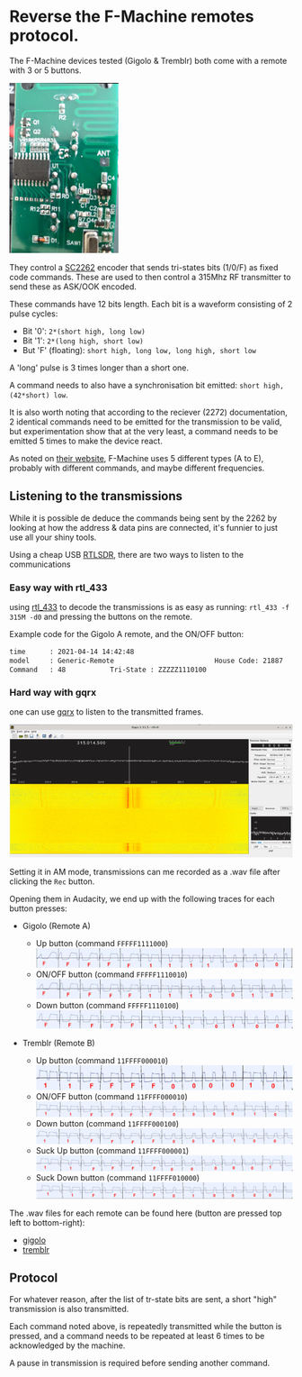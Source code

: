 # Reverse the F-Machine remotes protocol.

The F-Machine devices tested (Gigolo & Tremblr) both come with a remote with 3 or 5 buttons.

![Remote type A for Gigolo](docs/pics/Gigolo_remote_A_SC2262.jpg)

They control a [SC2262](https://datasheet.lcsc.com/szlcsc/PT2262_C16390.pdf) encoder that sends tri-states bits (1/0/F) as fixed code commands. These are used to then control a 315Mhz RF transmitter to send these as ASK/OOK encoded.

These commands have 12 bits length. Each bit is a waveform consisting of 2 pulse cycles:

 * Bit '0': `2*(short high, long low)`
 * Bit '1': `2*(long high, short low)`
 * But 'F' (floating): `short high, long low, long high, short low`

A 'long' pulse is 3 times longer than a short one.

A command needs to also have a synchronisation bit emitted: `short high, (42*short) low`.

It is also worth noting that according to the reciever (2272) documentation, 2 identical commands need to be emitted for the transmission to be valid, but experimentation show that at the very least, a command needs to be emitted 5 times to make the device react.

As noted on [their website](https://f-machine.com/index.php/remote-control-detail), F-Machine uses 5 different types (A to E), probably with different commands, and maybe different frequencies.

## Listening to the transmissions

While it is possible de deduce the commands being sent by the 2262 by looking at how the address & data pins are connected, it's funnier to just use all your shiny tools.

Using a cheap USB [RTLSDR](https://www.adafruit.com/product/1497), there are two ways to listen to the communications

### Easy way with rtl_433

using [rtl_433](https://github.com/merbanan/rtl_433) to decode the transmissions is as easy as running: `rtl_433 -f  315M -d0` and pressing the buttons on the remote.

Example code for the Gigolo A remote, and the ON/OFF button:

```
time      : 2021-04-14 14:42:48
model     : Generic-Remote                         House Code: 21887
Command   : 48           Tri-State : ZZZZZ1110100
```

### Hard way with gqrx

one can use [gqrx](https://gqrx.dk/) to listen to the transmitted frames.

![gqrx](docs/pics/gqrx.png)

Setting it in AM mode, transmissions can me recorded as a .wav file  after clicking the `Rec` button.

Opening them in Audacity, we end up with the following traces for each button presses:

 * Gigolo (Remote A)
   * Up button (command `FFFFF1111000`) ![Up button](docs/gqrx_am_traces/fmachine_gigolo_a/UP.jpg)
   * ON/OFF button (command `FFFFF1110010`) ![ON/OFF button](docs/gqrx_am_traces/fmachine_gigolo_a/ON_OFF.jpg)
   * Down button (command `FFFFF1110100`) ![Down button](docs/gqrx_am_traces/fmachine_gigolo_a/DOWN.jpg)

 * Tremblr (Remote B)
   * Up button (command `11FFFF000010`) ![Up button](docs/gqrx_am_traces/fmachine_tremblr_a/UP.jpg)
   * ON/OFF button (command `11FFFF000010`) ![ON/OFF button](docs/gqrx_am_traces/fmachine_tremblr_a/ON_OFF.jpg)
   * Down button (command `11FFFF000100`) ![Down button](docs/gqrx_am_traces/fmachine_tremblr_a/DOWN.jpg)
   * Suck Up button (command `11FFFF000001`) ![Suck Up button](docs/gqrx_am_traces/fmachine_tremblr_a/SUCK_UP.jpg)
   * Suck Down button (command `11FFFF010000`) ![Suck Down button](docs/gqrx_am_traces/fmachine_tremblr_a/SUCK_DOWN.jpg)


The .wav files for each remote can be found here (button are pressed top left to bottom-right):

 * [gigolo](docs/gqrx_am_traces/fmachine_gigolo_a/top-down-buttons.wav)
 * [tremblr](docs/gqrx_am_traces/fmachine_tremblr_a/top-down-buttons.wav)

## Protocol

For whatever reason, after the list of tr-state bits are sent, a short "high" transmission is also transmitted.

Each command noted above, is repeatedly transmitted while the button is pressed, and a command needs to be repeated at least 6 times to be acknowledged by the machine.

A pause in transmission is required before sending another command.

